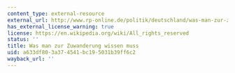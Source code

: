 ```yaml
---
content_type: external-resource
external_url: http://www.rp-online.de/politik/deutschland/was-man-zur-zuwanderung-wissen-muss-1.2080916
has_external_license_warning: true
license: https://en.wikipedia.org/wiki/All_rights_reserved
status: ''
title: Was man zur Zuwanderung wissen muss
uid: a633df80-3a37-4541-bc19-5031b39ff6c2
wayback_url: ''
---
```

